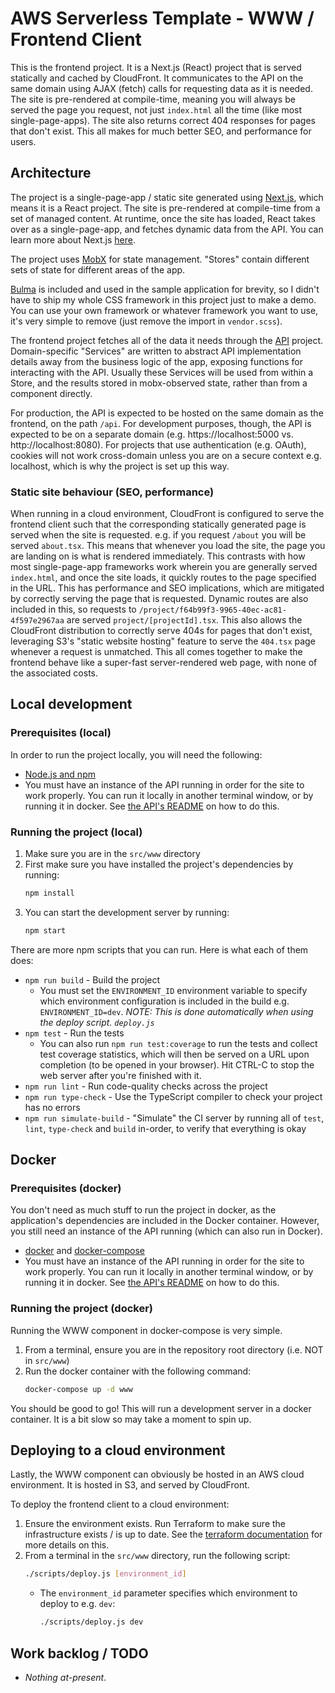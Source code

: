 # AWS Serverless Template - WWW / Frontend Client

This is the frontend project. It is a Next.js (React) project that is served statically and cached by CloudFront. It communicates to the API on the same domain using AJAX (fetch) calls for requesting data as it is needed. The site is pre-rendered at compile-time, meaning you will always be served the page you request, not just `index.html` all the time (like most single-page-apps). The site also returns correct 404 responses for pages that don't exist. This all makes for much better SEO, and performance for users.

## Architecture

The project is a single-page-app / static site generated using [Next.js](https://github.com/vercel/next.js/), which means it is a React project. The site is pre-rendered at compile-time from a set of managed content. At runtime, once the site has loaded, React takes over as a single-page-app, and fetches dynamic data from the API. You can learn more about Next.js [here](https://nextjs.org/).

The project uses [MobX](https://mobx.js.org/README.html) for state management. "Stores" contain different sets of state for different areas of the app.

[Bulma](https://bulma.io/) is included and used in the sample application for brevity, so I didn't have to ship my whole CSS framework in this project just to make a demo. You can use your own framework or whatever framework you want to use, it's very simple to remove (just remove the import in `vendor.scss`).

The frontend project fetches all of the data it needs through the [API](../api/README.md) project. Domain-specific "Services" are written to abstract API implementation details away from the business logic of the app, exposing functions for interacting with the API. Usually these Services will be used from within a Store, and the results stored in mobx-observed state, rather than from a component directly.

For production, the API is expected to be hosted on the same domain as the frontend, on the path `/api`. For development purposes, though, the API is expected to be on a separate domain (e.g. https://localhost:5000 vs. http://localhost:8080). For projects that use authentication (e.g. OAuth), cookies will not work cross-domain unless you are on a secure context e.g. localhost, which is why the project is set up this way.

### Static site behaviour (SEO, performance)
When running in a cloud environment, CloudFront is configured to serve the frontend client such that the corresponding statically generated page is served when the site is requested. e.g. if you request `/about` you will be served `about.tsx`. This means that whenever you load the site, the page you are landing on is what is rendered immediately. This contrasts with how most single-page-app frameworks work wherein you are generally served `index.html`, and once the site loads, it quickly routes to the page specified in the URL. This has performance and SEO implications, which are mitigated by correctly serving the page that is requested. Dynamic routes are also included in this, so requests to `/project/f64b99f3-9965-40ec-ac81-4f597e2967aa` are served `project/[projectId].tsx`. This also allows the CloudFront distribution to correctly serve 404s for pages that don't exist, leveraging S3's "static website hosting" feature to serve the `404.tsx` page whenever a request is unmatched. This all comes together to make the frontend behave like a super-fast server-rendered web page, with none of the associated costs.

## Local development

### Prerequisites (local)

In order to run the project locally, you will need the following:

  - [Node.js and npm](https://nodejs.org)
  - You must have an instance of the API running in order for the site to work properly. You can run it locally in another terminal window, or by running it in docker. See [the API's README](../api/README.md) on how to do this.

### Running the project (local)

1. Make sure you are in the `src/www` directory
1. First make sure you have installed the project's dependencies by running:
    ```sh
    npm install
    ```
1. You can start the development server by running:
    ```sh
    npm start
    ```

There are more npm scripts that you can run. Here is what each of them does:
  - `npm run build` - Build the project
    - You must set the `ENVIRONMENT_ID` environment variable to specify which environment configuration is included in the build e.g. `ENVIRONMENT_ID=dev`. _NOTE: This is done automatically when using the deploy script. `deploy.js`_
  - `npm test` - Run the tests
    - You can also run `npm run test:coverage` to run the tests and collect test coverage statistics, which will then be served on a URL upon completion (to be opened in your browser). Hit CTRL-C to stop the web server after you're finished with it.
  - `npm run lint` - Run code-quality checks across the project
  - `npm run type-check` - Use the TypeScript compiler to check your project has no errors
  - `npm run simulate-build` - "Simulate" the CI server by running all of `test`, `lint`, `type-check` and `build` in-order, to verify that everything is okay

## Docker

### Prerequisites (docker)

You don't need as much stuff to run the project in docker, as the application's dependencies are included in the Docker container. However, you still need an instance of the API running (which can also run in Docker).

  - [docker](https://docs.docker.com/get-docker/) and [docker-compose](https://docs.docker.com/compose/install/)
  - You must have an instance of the API running in order for the site to work properly. You can run it locally in another terminal window, or by running it in docker. See [the API's README](../api/README.md) on how to do this.


### Running the project (docker)

Running the WWW component in docker-compose is very simple.

1. From a terminal, ensure you are in the repository root directory (i.e. NOT in `src/www`)
1. Run the docker container with the following command:
    ```sh
    docker-compose up -d www
    ```

You should be good to go! This will run a development server in a docker container. It is a bit slow so may take a moment to spin up.

## Deploying to a cloud environment

Lastly, the WWW component can obviously be hosted in an AWS cloud environment. It is hosted in S3, and served by CloudFront.

To deploy the frontend client to a cloud environment:

1. Ensure the environment exists. Run Terraform to make sure the infrastructure exists / is up to date. See the [terraform documentation](../../terraform/README.md) for more details on this.
1. From a terminal in the `src/www` directory, run the following script:
    ```sh
    ./scripts/deploy.js [environment_id]
    ```
    - The `environment_id` parameter specifies which environment to deploy to e.g. `dev`:
      ```sh
      ./scripts/deploy.js dev
      ```


## Work backlog / TODO

  - _Nothing at-present_.
